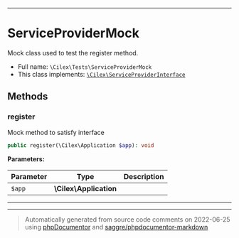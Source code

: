 ***

# ServiceProviderMock

Mock class used to test the register method.



* Full name: `\Cilex\Tests\ServiceProviderMock`
* This class implements:
[`\Cilex\ServiceProviderInterface`](../ServiceProviderInterface.md)




## Methods


### register

Mock method to satisfy interface

```php
public register(\Cilex\Application $app): void
```








**Parameters:**

| Parameter | Type | Description |
|-----------|------|-------------|
| `$app` | **\Cilex\Application** |  |




***


***
> Automatically generated from source code comments on 2022-06-25 using [phpDocumentor](http://www.phpdoc.org/) and [saggre/phpdocumentor-markdown](https://github.com/Saggre/phpDocumentor-markdown)
